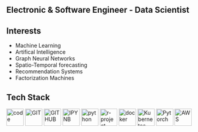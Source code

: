 ## Electronic & Software Engineer - Data Scientist

## Interests
- Machine Learning
- Artifical Intelligence
- Graph Neural Networks
- Spatio-Temporal forecasting
- Recommendation Systems
- Factorization Machines

## Tech Stack

<p>
<img src="https://www.vectorlogo.zone/logos/visualstudio_code/visualstudio_code-icon.svg" alt="code" width="45" height="45"/>

<img src="https://www.vectorlogo.zone/logos/git-scm/git-scm-icon.svg" alt="GIT" width="45" height="45"/>

<img src="https://www.vectorlogo.zone/logos/github/github-tile.svg" alt="GITHUB" width="45" height="45"/>

<img src="https://www.vectorlogo.zone/logos/jupyter/jupyter-icon.svg" alt="IPYNB" width="45" height="45"/>

<img src="https://www.vectorlogo.zone/logos/python/python-icon.svg" alt="python" width="45" height="45"/>

<img src="https://www.vectorlogo.zone/logos/r-project/r-project-icon.svg" alt="r-project" width="45" height="45"/>

<img src="https://www.vectorlogo.zone/logos/docker/docker-icon.svg" alt="docker" width="45" height="45"/>

<img src="https://www.vectorlogo.zone/logos/kubernetes/kubernetes-icon.svg" alt="Kubernetes" width="45" height="45"/>

<img src="https://www.vectorlogo.zone/logos/pytorch/pytorch-icon.svg" alt="Pytorch" width="45" height="45"/>

<img src="https://www.vectorlogo.zone/logos/amazon_aws/amazon_aws-icon.svg" alt="AWS" width="45" height="45"/>
</p>
